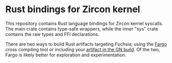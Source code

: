 Rust bindings for Zircon kernel
================================

This repository contains Rust language bindings for Zircon kernel syscalls. The
main crate contains type-safe wrappers, while the inner "sys" crate contains the
raw types and FFI declarations.

There are two ways to build Rust artifacts targeting Fuchsia; using the
[Fargo](https://fuchsia.googlesource.com/fargo/) cross compiling tool or
including your [artifact in the GN
build](https://fuchsia.googlesource.com/docs/+/master/rust.md). Of the two,
Fargo is likely better for exploration and experimentation.
